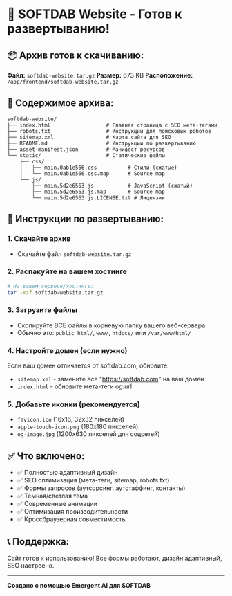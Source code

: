 # 🎉 SOFTDAB Website - Готов к развертыванию!

## 📦 Архив готов к скачиванию:
**Файл:** `softdab-website.tar.gz`
**Размер:** 673 KB
**Расположение:** `/app/frontend/softdab-website.tar.gz`

## 📁 Содержимое архива:
```
softdab-website/
├── index.html                  # Главная страница с SEO мета-тегами
├── robots.txt                  # Инструкции для поисковых роботов  
├── sitemap.xml                 # Карта сайта для SEO
├── README.md                   # Инструкции по развертыванию
├── asset-manifest.json         # Манифест ресурсов
└── static/                     # Статические файлы
    ├── css/
    │   ├── main.0ab1e566.css          # Стили (сжатые)
    │   └── main.0ab1e566.css.map      # Source map
    └── js/
        ├── main.5d2e6563.js           # JavaScript (сжатый)
        ├── main.5d2e6563.js.map       # Source map  
        └── main.5d2e6563.js.LICENSE.txt # Лицензии
```

## 🚀 Инструкции по развертыванию:

### 1. Скачайте архив
- Скачайте файл `softdab-website.tar.gz`

### 2. Распакуйте на вашем хостинге
```bash
# На вашем сервере/хостинге:
tar -xzf softdab-website.tar.gz
```

### 3. Загрузите файлы
- Скопируйте ВСЕ файлы в корневую папку вашего веб-сервера
- Обычно это: `public_html/`, `www/`, `htdocs/` или `/var/www/html/`

### 4. Настройте домен (если нужно)
Если ваш домен отличается от softdab.com, обновите:
- `sitemap.xml` - замените все "https://softdab.com" на ваш домен
- `index.html` - обновите мета-теги og:url

### 5. Добавьте иконки (рекомендуется)
- `favicon.ico` (16x16, 32x32 пикселей)
- `apple-touch-icon.png` (180x180 пикселей) 
- `og-image.jpg` (1200x630 пикселей для соцсетей)

## ✅ Что включено:
- ✅ Полностью адаптивный дизайн
- ✅ SEO оптимизация (мета-теги, sitemap, robots.txt)
- ✅ Формы запросов (аутсорсинг, аутстаффинг, контакты)
- ✅ Темная/светлая тема
- ✅ Современные анимации
- ✅ Оптимизация производительности
- ✅ Кроссбраузерная совместимость

## 📞 Поддержка:
Сайт готов к использованию! Все формы работают, дизайн адаптивный, SEO настроено.

---
**Создано с помощью Emergent AI для SOFTDAB**